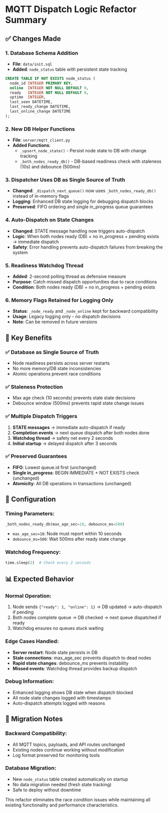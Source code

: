 # MQTT Dispatch Logic Refactor Summary

## ✅ **Changes Made**

### 1. **Database Schema Addition**
- **File**: `data/init.sql`
- **Added**: `node_status` table with persistent state tracking
```sql
CREATE TABLE IF NOT EXISTS node_status (
  node_id INTEGER PRIMARY KEY,
  online  INTEGER NOT NULL DEFAULT 0,
  ready   INTEGER NOT NULL DEFAULT 0,
  uptime  INTEGER,
  last_seen DATETIME,
  last_ready_change DATETIME,
  last_online_change DATETIME
);
```

### 2. **New DB Helper Functions**
- **File**: `server/mqtt_client.py`
- **Added Functions**:
  - `_upsert_node_state()` - Persist node state to DB with change tracking
  - `_both_nodes_ready_db()` - DB-based readiness check with staleness (10s) and debounce (500ms)

### 3. **Dispatcher Uses DB as Single Source of Truth**
- **Changed**: `_dispatch_next_queue()` now uses `_both_nodes_ready_db()` instead of in-memory flags
- **Logging**: Enhanced DB state logging for debugging dispatch blocks
- **Preserved**: FIFO ordering and single in_progress queue guarantees

### 4. **Auto-Dispatch on State Changes**
- **Changed**: STATE message handling now triggers auto-dispatch
- **Logic**: When both nodes ready (DB) + no in_progress + pending exists → immediate dispatch
- **Safety**: Error handling prevents auto-dispatch failures from breaking the system

### 5. **Readiness Watchdog Thread**
- **Added**: 2-second polling thread as defensive measure
- **Purpose**: Catch missed dispatch opportunities due to race conditions
- **Condition**: Both nodes ready (DB) + no in_progress + pending exists

### 6. **Memory Flags Retained for Logging Only**
- **Status**: `_node_ready` and `_node_online` kept for backward compatibility
- **Usage**: Legacy logging only - no dispatch decisions
- **Note**: Can be removed in future versions

## 🎯 **Key Benefits**

### ✅ **Database as Single Source of Truth**
- Node readiness persists across server restarts
- No more memory/DB state inconsistencies
- Atomic operations prevent race conditions

### ✅ **Staleness Protection**
- Max age check (10 seconds) prevents stale state decisions
- Debounce window (500ms) prevents rapid state change issues

### ✅ **Multiple Dispatch Triggers**
1. **STATE messages** → immediate auto-dispatch if ready
2. **Completion events** → next queue dispatch after both nodes done
3. **Watchdog thread** → safety net every 2 seconds
4. **Initial startup** → delayed dispatch after 3 seconds

### ✅ **Preserved Guarantees**
- **FIFO**: Lowest queue.id first (unchanged)
- **Single in_progress**: BEGIN IMMEDIATE + NOT EXISTS check (unchanged)
- **Atomicity**: All DB operations in transactions (unchanged)

## 🔧 **Configuration**

### **Timing Parameters**:
```python
_both_nodes_ready_db(max_age_sec=10, debounce_ms=500)
```
- `max_age_sec=10`: Node must report within 10 seconds
- `debounce_ms=500`: Wait 500ms after ready state change

### **Watchdog Frequency**:
```python
time.sleep(2)  # Check every 2 seconds
```

## 📊 **Expected Behavior**

### **Normal Operation**:
1. Node sends `{"ready": 1, "online": 1}` → DB updated → auto-dispatch if pending
2. Both nodes complete queue → DB checked → next queue dispatched if ready
3. Watchdog ensures no queues stuck waiting

### **Edge Cases Handled**:
- **Server restart**: Node state persists in DB
- **Stale connections**: max_age_sec prevents dispatch to dead nodes
- **Rapid state changes**: debounce_ms prevents instability
- **Missed events**: Watchdog thread provides backup dispatch

### **Debug Information**:
- Enhanced logging shows DB state when dispatch blocked
- All node state changes logged with timestamps
- Auto-dispatch attempts logged with reasons

## 🚀 **Migration Notes**

### **Backward Compatibility**:
- All MQTT topics, payloads, and API routes unchanged
- Existing nodes continue working without modification
- Log format preserved for monitoring tools

### **Database Migration**:
- New `node_status` table created automatically on startup
- No data migration needed (fresh state tracking)
- Safe to deploy without downtime

This refactor eliminates the race condition issues while maintaining all existing functionality and performance characteristics.